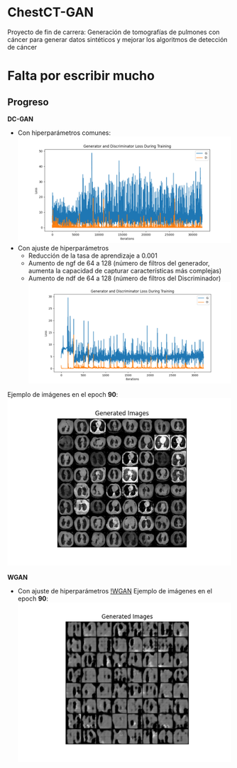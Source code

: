 # ChestCT-GAN
Proyecto de fin de carrera: Generación de tomografías de pulmones con cáncer para generar datos sintéticos y mejorar los algoritmos de detección de cáncer

# Falta por escribir mucho


## Progreso
**DC-GAN**
- Con hiperparámetros comunes: 
![Hiperparámetros 1](img/dcgan_hiperparam1.png)
- Con ajuste de hiperparámetros
    + Reducción de la tasa de aprendizaje a 0.001
    + Aumento de ngf de 64 a 128 (número de filtros del generador, aumenta la capacidad de capturar características más complejas)
    + Aumento de ndf de 64 a 128 (número de filtros del Discriminador)
![Hiperparámetros 1](img/dcgan_hiperparam2.png)

Ejemplo de imágenes en el epoch **90**:
![epoch90_dcgan](img/epoch90_dcgan.png)


**WGAN**
- Con ajuste de hiperparámetros
[!WGAN](wganGraph.png)
Ejemplo de imágenes en el epoch **90**:
![epoch90_dcgan](img/epoch90_wgan.png)
